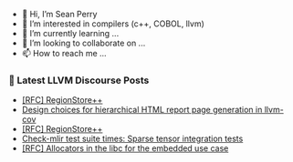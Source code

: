 - 👋 Hi, I’m Sean Perry
- 👀 I’m interested in compilers (c++, COBOL, llvm)
- 🌱 I’m currently learning ...
- 💞️ I’m looking to collaborate on ...
- 📫 How to reach me ...

<!---
s66perry/s66perry is a ✨ special ✨ repository because its `README.md` (this file) appears on your GitHub profile.
You can click the Preview link to take a look at your changes.
--->
### 📕 Latest LLVM Discourse Posts

<!-- DISCOURSE-LLVM:START -->
- [[RFC] RegionStore++](https://discourse.llvm.org/t/rfc-regionstore/70954#post_18)
- [Design choices for hierarchical HTML report page generation in llvm-cov](https://discourse.llvm.org/t/design-choices-for-hierarchical-html-report-page-generation-in-llvm-cov/71285#post_1)
- [[RFC] RegionStore++](https://discourse.llvm.org/t/rfc-regionstore/70954#post_17)
- [Check-mlir test suite times: Sparse tensor integration tests](https://discourse.llvm.org/t/check-mlir-test-suite-times-sparse-tensor-integration-tests/70972#post_11)
- [[RFC] Allocators in the libc for the embedded use case](https://discourse.llvm.org/t/rfc-allocators-in-the-libc-for-the-embedded-use-case/71284#post_1)
<!-- DISCOURSE-LLVM:END -->
